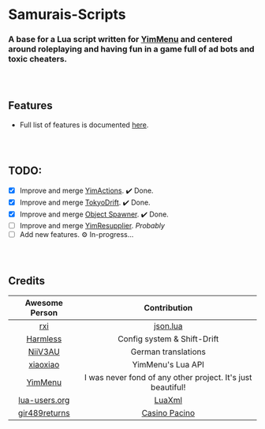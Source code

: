 # Samurais-Scripts
### A base for a Lua script written for [YimMenu](https://github.com/YimMenu/YimMenu) and centered around roleplaying and having fun in a game full of ad bots and toxic cheaters.
###  

## Features

- Full list of features is documented [here](FEATURES.md).

###  

## TODO:

- [x] Improve and merge [YimActions](https://github.com/xesdoog/YimActions). ✔️ Done.
- [x] Improve and merge [TokyoDrift](https://github.com/YimMenu-Lua/TokyoDrift). ✔️ Done.
- [x] Improve and merge [Object Spawner](https://github.com/xesdoog/object-spawner). ✔️ Done.
- [ ] Improve and merge [YimResupplier](https://github.com/YimMenu-Lua/YimResupplier). *Probably*
- [ ] Add new features. ⚙️ In-progress...

###  

## Credits

| Awesome Person                                    | Contribution                                                  |
|     :---:                                         | :---:                                                         |
| [rxi](https://github.com/rxi)                     | [json.lua](https://github.com/rxi/json.lua)                   |
| [Harmless](https://github.com/harmless05)         | Config system & Shift-Drift                                   |
| [NiiV3AU](https://github.com/NiiV3AU)             | German translations                                           |
| [xiaoxiao](https://github.com/xiaoxiao921)        | YimMenu's Lua API                                             |
| [YimMenu](https://github.com/YimMenu/YimMenu)     | I was never fond of any other project. It's just beautiful!   |
| [lua-users.org](http://lua-users.org/)            | [LuaXml](http://lua-users.org/wiki/LuaXml)                    |
| [gir489returns](https://github.com/gir489returns) | [Casino Pacino](https://github.com/YimMenu-Lua/Casino-Pacino) |
